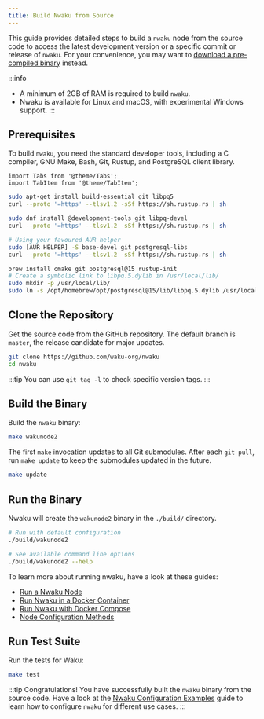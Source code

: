 ```yaml
---
title: Build Nwaku from Source
---
```


This guide provides detailed steps to build a `nwaku` node from the source code to access the latest development version or a specific commit or release of `nwaku`. For your convenience, you may want to [download a pre-compiled binary](https://github.com/waku-org/nwaku/tags) instead.

:::info
- A minimum of 2GB of RAM is required to build `nwaku`.
- Nwaku is available for Linux and macOS, with experimental Windows support.
:::

## Prerequisites

To build `nwaku`, you need the standard developer tools, including a C compiler, GNU Make, Bash, Git, Rustup, and PostgreSQL client library.

```mdx-code-block
import Tabs from '@theme/Tabs';
import TabItem from '@theme/TabItem';
```

<Tabs>
<TabItem value="debian" label="Debian and Ubuntu">

```bash
sudo apt-get install build-essential git libpq5
curl --proto '=https' --tlsv1.2 -sSf https://sh.rustup.rs | sh
```

</TabItem>
<TabItem value="fedora" label="Fedora">

```bash
sudo dnf install @development-tools git libpq-devel
curl --proto '=https' --tlsv1.2 -sSf https://sh.rustup.rs | sh
```

</TabItem>
<TabItem value="arch" label="Arch Linux">

```bash
# Using your favoured AUR helper
sudo [AUR HELPER] -S base-devel git postgresql-libs
curl --proto '=https' --tlsv1.2 -sSf https://sh.rustup.rs | sh
```

</TabItem>
<TabItem value="mac" label="MacOS (Homebrew)">

```bash
brew install cmake git postgresql@15 rustup-init
# Create a symbolic link to libpq.5.dylib in /usr/local/lib/
sudo mkdir -p /usr/local/lib/
sudo ln -s /opt/homebrew/opt/postgresql@15/lib/libpq.5.dylib /usr/local/lib/libpq.dylib
```

</TabItem>
</Tabs>

## Clone the Repository

Get the source code from the GitHub repository. The default branch is `master`, the release candidate for major updates.

```bash
git clone https://github.com/waku-org/nwaku
cd nwaku
```

:::tip
You can use `git tag -l` to check specific version tags.
:::

## Build the Binary

Build the `nwaku` binary:

```bash
make wakunode2
```

The first `make` invocation updates to all Git submodules. After each `git pull`, run `make update` to keep the submodules updated in the future.

```bash
make update
```

## Run the Binary

Nwaku will create the `wakunode2` binary in the `./build/` directory.

```bash
# Run with default configuration
./build/wakunode2

# See available command line options
./build/wakunode2 --help
```

To learn more about running nwaku, have a look at these guides:

- [Run a Nwaku Node](/guides/run-nwaku-node#run-the-node)
- [Run Nwaku in a Docker Container](/guides/nwaku/run-docker)
- [Run Nwaku with Docker Compose](/guides/nwaku/run-docker-compose)
- [Node Configuration Methods](/guides/reference/node-config-methods)

## Run Test Suite

Run the tests for Waku:

```bash
make test
```

:::tip Congratulations!
You have successfully built the `nwaku` binary from the source code. Have a look at the [Nwaku Configuration Examples](/guides/nwaku/configure-nwaku) guide to learn how to configure `nwaku` for different use cases.
:::